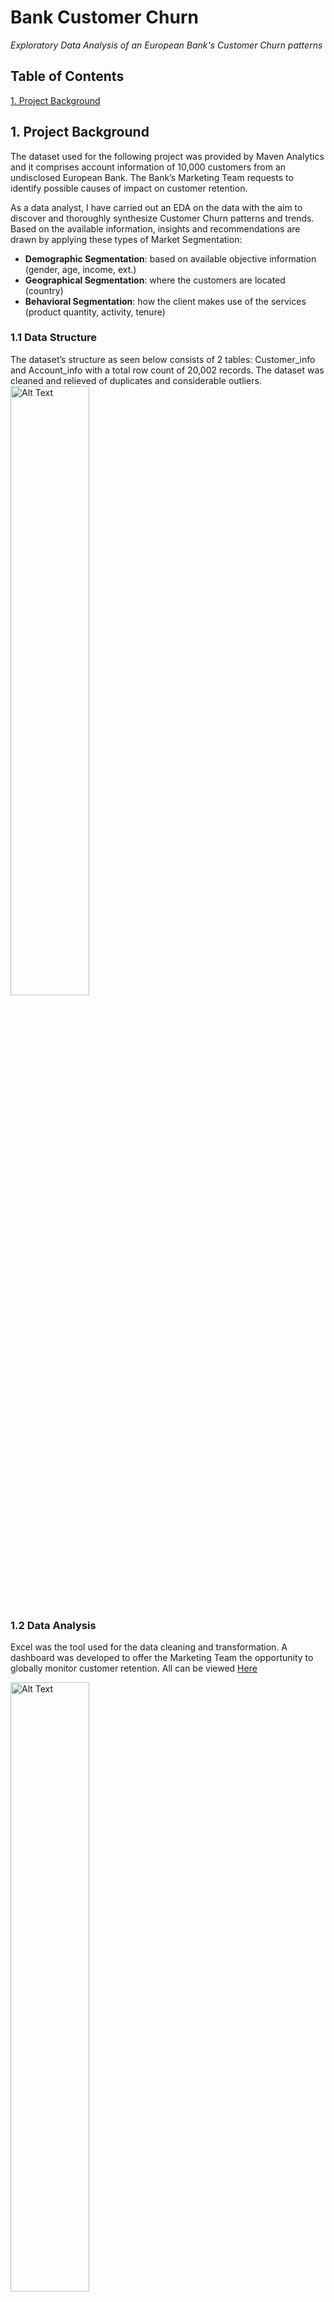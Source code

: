 # Bank Customer Churn
*Exploratory Data Analysis of an European Bank's Customer Churn patterns*

## Table of Contents
[1. Project Background](#project-background)

## 1. Project Background

The dataset used for the following project was provided by Maven Analytics and it comprises account information of 10,000 customers  from an undisclosed European Bank. The Bank’s Marketing Team requests to identify possible causes of impact on customer retention.

As a data analyst, I have carried out an EDA on the data with the aim to discover and  thoroughly synthesize Customer Churn patterns and trends. Based on the available information, insights and recommendations are drawn by applying these types of Market Segmentation:

- **Demographic Segmentation**: based on available objective information (gender, age, income, ext.)
- **Geographical Segmentation**: where the customers are located (country)
- **Behavioral Segmentation**: how the client makes use of the services (product quantity, activity, tenure)

### 1.1 Data Structure
The dataset’s structure as seen below consists of 2 tables: Customer_info and Account_info with a total row count of 20,002 records. The dataset was cleaned and relieved of duplicates and considerable outliers.
<img src="https://github.com/user-attachments/assets/08df895b-bd90-49ce-b561-9dcd7a176f4d" alt="Alt Text" style="width:50%; height:auto;">
### 1.2 Data Analysis
Excel was the tool used for the data cleaning and transformation. A dashboard was developed to offer the Marketing Team the opportunity to globally monitor customer retention. All can be viewed [Here](Bank_Churn_Clean.xlsx)

<img src="https://github.com/user-attachments/assets/4755a73c-0fb5-4866-b418-0efe118806d6" alt="Alt Text" style="width:50%; height:auto;">



## 2. Executive Summary

The Bank’s Customer Accounts databases analysis shows an overall churn rate of 20% with Females being more inclined to exit.
Germany is the country with the highest churn rate with 32%

Ages between 50 and 60 have the greatest retention rate, Germany however has the greatest loss with clients in all age ranges under 50 years which raises concerns.

The median salary of churned customers is higher than the retained for all estimated salary ranges aside from range 50,000 – 100,000 where the present users have a higher income. The estimated salary range with the maximum churn rate is €150,000 - €200,000.

100% of customers using 4 products have left the bank  and all those users with credit score under 400 also followed. 65% of churned users are inactive.

Customers have the tendency to churn after the second year in Spain and France, while after the first year in Germany.

The following table highlights how Activity, Gender and Number of Products are the variables which have an impact on customer churn based on the country in consideration: Gender and whether or not a user is active or inactive have a very strong influence on client’s retention.

<img src="https://github.com/user-attachments/assets/ce1e3eb4-7bf9-47fa-8ea9-7ebffdb1015f" alt="Alt Text" style="width:30%; height:auto;">

<img src="https://github.com/user-attachments/assets/389f0c24-3ffe-4974-8a21-dea2f07bf570" alt="Alt Text" style="width:30%; height:auto;">


## 3. Analysis

### 3.1 Demographic Segmentation
The bank’s customers database comprises a relatively even gender distribution with 55% being Male while 45% Female and it is observed that the second have a higher churn rate of 11% compared to the 9% of the opposite gender.

<img src="https://github.com/user-attachments/assets/7e0de4c2-341b-4276-9243-61d258fbc24b" alt="Alt Text" style="width:20%; height:auto;">

The age range between 30 and 40 being the most populated covering 43% of customers database. The ages between 50 and 60, however,  carry the highest number of churned customers with 56% of their population followed by range 60 – 70 with 35%. In particular, clients aged 56 and 60 have a churn rate of 71% and 52% respectively.

<img src="https://github.com/user-attachments/assets/e5d7b5f0-be74-4b03-af08-79f32d619ff3" alt="Alt Text" style="width:50%; height:auto;">

The churned customer count is nearly evenly distributed across the salary groups and the income range between €150,000 and €200,000 showcases the highest customer exist with 21.47% , more specifically those clients earning between € 170,000 and €180,000.

Furthermore, it is relevant to highlight that looking closely into the income range €110,000 - €120,000 it can be noticed that the churn rate is of 21.59% that is the second highest.

<img src="https://github.com/user-attachments/assets/687a8eb3-3222-4c39-aafd-9e67c0a99e5d" alt="Alt Text" style="width:50%; height:auto;"> 

It is also observed that in all salary ranges the median salary is higher in those clients who have exited, except for range  €100,000 –  €150,000 where the exited clients median salary is €1,629 lower compared to those still present.

A total of 3,331 customers fall under the “Fair” Credit Score range where the customers have an average credit score of 626 and fill 33% of the total dataset. Customers with a Poor credit score have the greatest  churn rate  (22.03%) followed by Very Good and Fair.

<img src="https://github.com/user-attachments/assets/384f1537-eee2-453e-b7fb-19acc26c9aa9" alt="Alt Text" style="width:50%; height:auto;">

Moreover, there is a 0% retention rate for all clients with credit scores under 400 while a 25.30% churn rate for credit scores between 400 and 450.

<img src="https://github.com/user-attachments/assets/32fdf74d-f6b9-4ba6-9cdc-ecd5feeca4ad" alt="Alt Text" style="width:50%; height:auto;">

### 3.2 Behavioural Segmentation
Focusing on churned customers, their greatest share has a 1 year retention duration, followed by 3 & 9 and 5 years. The churn distribution across the number of years is however relatively even.

<img src="https://github.com/user-attachments/assets/2858566f-d6a7-4b27-8a2e-b79d293a5b50" alt="Alt Text" style="width:50%; height:auto;">

Over half of the exited users are inactive while 55% of the retained clients are active.

<img src="https://github.com/user-attachments/assets/116a0870-7585-4d60-8e5f-64658f4f6ac2" alt="Alt Text" style="width:25%; height:auto;">

<img src="https://github.com/user-attachments/assets/62e4f356-747f-47fe-9e87-a958efc86111" alt="Alt Text" style="width:25%; height:auto;">

Over 60% of churned clients do not possess a card while 55% of retained users do.  Additionally, there is a perfect positive relationship between a customer being active and he/she owning a credit card.

<img src="https://github.com/user-attachments/assets/7ae9fad5-b5c4-4116-9dfd-37736c4fe209" alt="Alt Text" style="width:50%; height:auto;">

Over 90% of the current customers make use of 2 products while 72% of 1 product only. It can be observed that customers who have 4 products have all exited and that 80% of the users with 3 products have also churned.

<img src="https://github.com/user-attachments/assets/5b840611-7885-4645-9c33-a448f037e5c6" alt="Alt Text" style="width:50%; height:auto;">

Centering on the account balance of churned clients, 42% of the users are found in the bank account range  €100,000 –  €150,000 while range <€10,000 holds 25% of the exited users; almost all in the second with a balance equal to 0.

<img src="https://github.com/user-attachments/assets/d7606307-8995-484a-a218-5c12dcbae389" alt="Alt Text" style="width:50%; height:auto;">

In addition, the balance median of churned customers in range €50,000 - €100,000 is  higher  by €1,713 than that of the retained clients-

<img src="https://github.com/user-attachments/assets/08ad6644-e682-42aa-b50f-cf8903607b3e" alt="Alt Text" style="width:50%; height:auto;">


### 3.3 Geographical Segmentation
France holds the highest number of retained customers followed by Spain with a count of 2,063. Germany, however, shows the highest share of churned users that occupy 32% of the country’s global user count.

<img src="https://github.com/user-attachments/assets/0629421a-f46e-49dc-9462-b7b4969a3762" style="width:40%; height:auto;">

Please note that all discussions henceforth will focus around the churned population only.

#### 3.3.1 Salary Orientated
Germany’s highest customers count has users earning less than €50,000 whereas France and Spain both have the highest count for salary €150,000 - €200,000.

<img src="https://github.com/user-attachments/assets/91ad5b3a-43b7-48d1-b92c-691709b6da4d" style="width:50%; height:auto;">

Additionally, when it comes to France and Spain there is a strong positive relationship between salary range and churn count. In other words, the higher the client’s salary, the higher the probability of exit. In the case of Germany, on the other hand, there is a moderate negative relationship between the two variables: the higher the salary the lower the chance of customer exist.

Though the global median salary in Germany is the highest compared to other countries (same applies for the median salary of its retained customers), the country’s median salary for exited clients is the lowest with €96,498.14.

Additionally, when it comes to France and Spain there is a strong positive relationship between salary range and churn count. In other words, the higher the client’s salary, the higher the probability of exit. In the case of Germany, on the other hand, there is a moderate negative relationship between the two variables: the higher the salary the lower the chance of customer exist.

Though the global median salary in Germany is the highest compared to other countries (same applies for the median salary of its retained customers), the country’s median salary for exited clients is the lowest with €96,498.14.

<img src="https://github.com/user-attachments/assets/7d575eac-2a27-4eba-95fb-8eb0b1c7a7a4" style="width:50%; height:auto;">

Germany leads with the highest median salary in all ranges aside from  range 50,000 – 100,000  where it has the lowest. Furthermore, Germany holds the highest median salary for present users and the lowest for churned.

<img src="https://github.com/user-attachments/assets/5f90d2c0-ce9d-44c2-9c56-a4eee95ff4f4" style="width:50%; height:auto;">

<img src="https://github.com/user-attachments/assets/79319a51-c00c-4de1-aee8-cc215563bda9" style="width:50%; height:auto;">

#### 3.3.2 Age Orientated
Germany has the highest customer count for ages under 50,  France alternatively leads in ages between 50 and 60.

<img src="https://github.com/user-attachments/assets/6258837f-25f1-4feb-82d6-374d46d80cf9" style="width:50%; height:auto;">

All three countries present a negative relationship between age and churn count. More specifically,  France and Germany have a week correlation while Spain a moderate one.

#### 3.3.3 Credit Score Orientated

The following chart shows the  most populated credit score ranges across the countries: most of the terminated users in France have credit score between 600 and 700, in Germany and Spain between 600 and 650 with 154 and 78 customers respectively.

<img src="https://github.com/user-attachments/assets/8171742b-d756-4053-b051-3fc4a66f14d5" style="width:50%; height:auto;">

In other words, the greater part of the churned population falls under the Fair Credit Score Group across all the countries. In other words, the greater part of the churned population falls under the Fair Credit Score Group across all the countries.

#### 3.3.4 Prodcuts Orientated
Across all countries the number of products most popular is 1 and 2 with France and Germany with the peak  figures of clients that have the mentioned number of products.

A very strong negative relationship is discovered between the number of products and the churn frequency: the higher the number of products, less are the chances of experiences a customer loss.

#### 3.3.5 Tenure Orientated

Spain and France have the highest count of leaving clients at 2 years, then 3 and finally 1. In Germany, on the other hand , customers tend to exit most in year 1 with a significant count of 105 heads.

<img src="https://github.com/user-attachments/assets/73af816f-7916-4c56-875f-bb29d1f86263" style="width:50%; height:auto;">

However, it is observed that there is an absent to weak relationship between the number of retention years and the churn probability, which could potentially mean that customer loyalty is determined by other factors.

#### 3.3.6 Gender and Activity Orientated
It is observed that in all countries the number of females is higher than the males. France has the highest difference between genders with 24% and Germany the lowest with 18%.

<img src="https://github.com/user-attachments/assets/94709ace-38f7-44f9-b57a-ac8be00263e6" style="width:50%; height:auto;">

<img src="https://github.com/user-attachments/assets/eb1cc040-1f1a-4385-8c20-3ba8fa1f99b6" style="width:50%; height:auto;">

In fact, while carrying out a correlation analysis it is observed that both Gender and Activity have a perfect relationship with the churn probability.


## 4. Recommendations

Considering that Females have the tendency to churn, the bank must focus particular attention on the gender by offering female orientated products, incentives and/or offers.

Furthermore, incentive programs and rewards should be proposed to customers between 40 and 70 years and those whose credit score is under 400. Further investigation should be carried out in Germany to better understand the reasons behind the elevated churn of clients  under 50 years.

The Marketing department should motivate users to have as many products as possible as this reduces the chances of them leaving.

Since a large number of users exit the bank after 1 or 2 years, the marketing team should be informed via an alert or notification whenever a customer is approaching the 12 month retention target, ideally, the alert should be activated at 9 months from customer enrolment.

A notification should also be set when a user reaches an account balance of €100,000 in order to share a tailored promotional offer with the aim to retain him/her. Another alert when the account balance is €0  as the customer will surely exit at the value.

To conclude, the marketing team should develop their future strategies to tackle customer churn based on the clients Age, Gender and Activity as these are the 3 variables which have a direct influence on the overall churn rate. 


